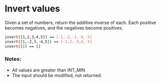 # Invert values


Given a set of numbers, return the additive inverse of each. Each positive becomes negatives, and the negatives become positives.

```sh
invert([1,2,3,4,5]) == [-1,-2,-3,-4,-5]
invert([1,-2,3,-4,5]) == [-1,2,-3,4,-5]
invert([]) == []
```

### Notes:

- All values are greater than INT_MIN
- The input should be modified, not returned.